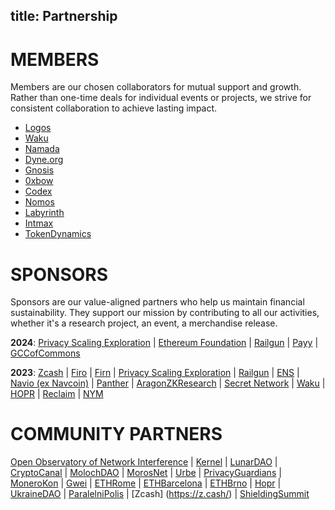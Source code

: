 
title: Partnership
---

# MEMBERS

Members are our chosen collaborators for mutual support and growth. 
Rather than one-time deals for individual events or projects, we strive for consistent collaboration to achieve lasting impact.

- [Logos](https://logos.co/)
- [Waku](https://waku.org) 
- [Namada](https://namada.net/)
- [Dyne.org](https://dyne.org/)
- [Gnosis](https://www.gnosis.io/)
- [0xbow](https://www.0xbow.io/)
- [Codex](http://codex.storage) 
- [Nomos](http://nomos.tech)
- [Labyrinth](https://www.labyrinth.technology/)
- [Intmax](https://www.intmax.io/)
- [TokenDynamics](https://tokendynamics.xyz/)

# SPONSORS

Sponsors are our value-aligned partners who help us maintain financial sustainability. 
They support our mission by contributing to all our activities, whether it's a research project, an event, a merchandise release.

**2024**: [Privacy Scaling Exploration](https://pse.dev/) | [Ethereum Foundation](https://ethereum.org/) | [Railgun](https://railgun.org/) | [Payy](https://polybaselabs.com/) | [GCCofCommons](https://www.gccofficial.org/en) 

**2023**: [Zcash](https://z.cash/) | [Firo](https://firo.org/) | [Firn](https://firn.cash/) | [Privacy Scaling Exploration](https://pse.dev/) | [Railgun](https://railgun.org/) | [ENS](https://ensdao.org/) | [Navio (ex Navcoin)](https://x.com/navio_official) | [Panther](https://www.pantherprotocol.io/) | [AragonZKResearch](https://research.aragon.org/) | [Secret Network](https://scrt.network) | [Waku](http://waku.org) | [HOPR](http://hoprnet.org) | [Reclaim](https://www.reclaimprotocol.org) | [NYM](http://nymtech.net)

# COMMUNITY PARTNERS

[Open Observatory of Network Interference](https://ooni.org/) | [Kernel](https://kernel.community/) | [LunarDAO](https://lunardao.net/) | [CryptoCanal](https://lu.ma/cryptocanal) | [MolochDAO](https://molochdao.com/) | [MorosNet](https://morosnet.com/grants/) | [Urbe](https://linktr.ee/urbe.eth) | [PrivacyGuardians](http://privacyguardians.io/) | [MoneroKon](https://monerokon.org/) | [Gwei](https://gwei.cz/) | [ETHRome](https://www.ethrome.org) | [ETHBarcelona](https://www.ethbarcelona.com/) | [ETHBrno](https://ethbrno.cz/) | [Hopr](https://hoprnet.org/) | [UkraineDAO](https://ukrainedao.love/) | [ParalelniPolis](https://www.paralelnipolis.cz/en/) | [Zcash] (https://z.cash/) | [ShieldingSummit](https://shieldingsummit.org/)

